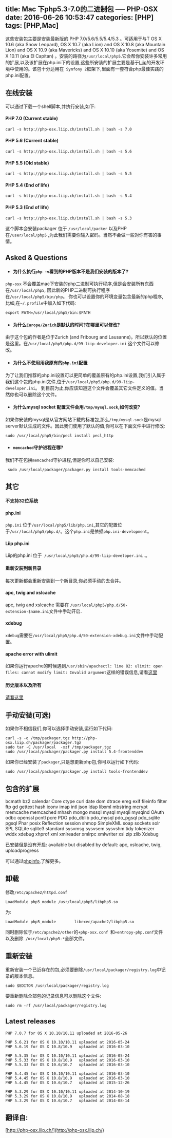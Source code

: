 title: Mac 下php5.3-7.0的二进制包 ── PHP-OSX
date: 2016-06-26 10:53:47
categories: [PHP]
tags: [PHP,Mac]
---

这些安装包主要是安装最新版的 PHP 7.0/5.6/5.5/5.4/5.3 。可适用于与T OS X 10.6 (aka Snow Leopard), OS X 10.7 (aka Lion) and OS X 10.8 (aka Mountain Lion) and OS X 10.9 (aka Mavericks) and OS X 10.10 (aka Yosemite) and OS X 10.11 (aka El Capitan) 。安装的路径为`/usr/local/php5`.它会帮你安装许多常用的扩展,以及该扩展在php.ini下的设置,这些所安装的扩展主要是基于[Liip](https://www.liip.ch/en)的开发环境中使用的。该包十分适用在` Symfony 2`框架下,里面有一套符合php最佳实践的php.ini配置。
<!--more-->


## 在线安装
可以通过下载一个shell脚本,并执行安装,如下:

#### PHP 7.0 (Current stable)

```
curl -s http://php-osx.liip.ch/install.sh | bash -s 7.0

```

#### PHP 5.6 (Current stable)
```
curl -s http://php-osx.liip.ch/install.sh | bash -s 5.6

```

#### PHP 5.5 (Old stable)

```
curl -s http://php-osx.liip.ch/install.sh | bash -s 5.5

```
#### PHP 5.4 (End of life)

```
curl -s http://php-osx.liip.ch/install.sh | bash -s 5.4

```

#### PHP 5.3 (End of life)

```
curl -s http://php-osx.liip.ch/install.sh | bash -s 5.3
```

这个脚本会安装packager 位于 `/usr/local/packer` 以及PHP在`/user/local/php5` ,为此我们需要你输入密码。当然不会做一些对你有害的事情。

## Asked & Questions
* #### 为什么执行`php -v`看到的PHP版本不是我们安装的版本了?
`php-osx` 不会覆盖mac下安装的php二进制可执行程序,但是会安装所有东西在`/usr/local/php5`, 因此新的PHP二进制可执行程序在`/usr/local/php5/bin/php`。
你也可以设置你的环境变量包含最新的php程序,比如,在`~/.profile`中加入如下代码:
```
export PATH=/usr/local/php5/bin:$PATH

```

* #### 为什么`Europe/Zurich`是默认的时间?在哪里可以修改?
由于这个包的作者是位于Zurich (and Fribourg and Lausanne)。所以默认的位置是这里。在`/usr/local/php5/php.d/99-liip-developer.ini` 这个文件可以修改。

* #### 为什么不使用用我原有的`php.ini`配置

为了让我们推荐的php.ini设置可以更简单的覆盖原有的php.ini设置,我们引入属于我们这个包的php.ini文件,位于`/usr/local/php5/php.d/99-liip-developer.ini`。
到目前为止,你应该知道这个文件会覆盖其它文件定义的值。当然你也可以删除这个文件。

* #### 为什么mysql socket 配置文件会用`/tmp/mysql.sock`,如何改变?

如果你安装的mysql是从官方网站下载的标准包,那么`/tmp/mysql.sock`是mysql server默认生成的文件。因此我们使用了默认的值,你可以在下面文件中进行修改:
```
sudo /usr/local/php5/bin/pecl install pecl_http

```

* #### `memcached`守护进程在哪?
我们不在包换`memcached`守护进程,但是你可以自己安装:
```
 sudo /usr/local/packager/packager.py install tools-memcached

```


## 其它

#### 不支持32位系统

#### php.ini
`php.ini` 位于`/usr/local/php5/lib/php.ini`,其它的配置位于`/usr/local/php5/php.d/`。这个`php.ini`是依据`php.ini-development`。

#### Liip php.ini

Liip的php.ini 位于` /usr/local/php5/php.d/99-liip-developer.ini.`。

#### 重新安装到新目录
每次更新都会重新安装到一个新目录,你必须手动的去合并。


#### apc, twig and xslcache

apc, twig and xslcache 需要在 `/usr/local/php5/php.d/50-extension-$name.ini`文件中手动开启.

#### xdebug
`xdebug`需要在`/usr/local/php5/php.d/50-extension-xdebug.ini`文件中手动配置。

#### apache error with ulimit
如果你运行apache的时候遇到`/usr/sbin/apachectl: line 82: ulimit: open files: cannot modify limit: Invalid argument`这样的错误信息,请看[这里](http://blog.deversus.com/2010/11/mac-os-1065-apachectl-usrsbinapachectl-line-82-ulimit-open-files-cannot-modify-limit-invalid-argument/)


#### 历史版本以及所有
[请看这里](https://blog.liip.ch/archive/2011/04/13/php-5-3-for-os-x-10-6-one-line-installer.html)

## 手动安装(可选)
如果你不相信我们,你可以选择手动安装,运行如下代码:
```
curl -s -o /tmp/packager.tgz http://php-osx.liip.ch/packager/packager.tgz
sudo tar -C /usr/local  -xzf /tmp/packager.tgz
sudo /usr/local/packager/packager.py install 5.4-frontenddev
```
如果你已经安装了`packager`,只是想更新php包,你可以运行如下代码:
```
sudo /usr/local/packager/packager.py install tools-frontenddev

```


## 包含的扩展

bcmath bz2 calendar Core ctype curl date dom dtrace ereg exif fileinfo filter ftp gd gettext hash iconv imap intl json ldap libxml mbstring mcrypt memcache memcached mhash mongo mssql mysql mysqli mysqlnd OAuth odbc openssl pcntl pcre PDO pdo_dblib pdo_mysql pdo_pgsql pdo_sqlite pgsql Phar posix Reflection session shmop SimpleXML soap sockets solr SPL SQLite sqlite3 standard sysvmsg sysvsem sysvshm tidy tokenizer wddx xdebug xhprof xml xmlreader xmlrpc xmlwriter xsl zip zlib Xdebug

已安装但是没有开启:
available but disabled by default: apc, xslcache, twig, uploadprogress

可以通过[phpinfo](http://php-osx.liip.ch/info.html),了解更多。

## 卸载
修改`/etc/apache2/httpd.conf`

```
LoadModule php5_module /usr/local/php5/libphp5.so

```
为:
```
LoadModule php5_module        libexec/apache2/libphp5.so

```
同时删除位于`/etc/apache2/other`的`+php-osx.conf `和`+entropy-php.conf`文件以及删除` /usr/local/php5-*`全部文件。


## 重新安装
重新安装一个已近存在的包,必须要删除`/usr/local/packager/registry.log`中记录的版本信息。
```
sudo $EDITOR /usr/local/packager/registry.log

```
要重新删除全部包的记录信息可以删除这个文件:
```
sudo rm -rf /usr/local/packager/registry.log
```

## Latest releases
```
PHP 7.0.7 for OS X 10.10/10.11 uploaded at 2016-05-26

PHP 5.6.21 for OS X 10.10/10.11 uploaded at 2016-05-24
PHP 5.6.19 for OS X 10.8/10.9   uploaded at 2016-03-10

PHP 5.5.35 for OS X 10.10/10.11 uploaded at 2016-05-24
PHP 5.5.33 for OS X 10.8/10.9   uploaded at 2016-03-10
PHP 5.5.33 for OS X 10.6/10.7   uploaded at 2016-03-10

PHP 5.4.45 for OS X 10.10/10.11 uploaded at 2016-03-10
PHP 5.4.45 for OS X 10.8/10.9   uploaded at 2016-03-10
PHP 5.4.45 for OS X 10.6/10.7   uploaded at 2015-12-26

PHP 5.3.29 for OS X 10.10/10.11 uploaded at 2014-10-19
PHP 5.3.29 for OS X 10.8/10.9   uploaded at 2014-08-18
PHP 5.3.29 for OS X 10.6/10.7   uploaded at 2014-08-14
```


## 翻译自:
[http://php-osx.liip.ch/](http://php-osx.liip.ch/)